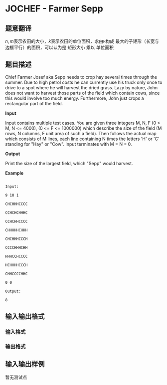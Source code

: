 # JOCHEF - Farmer Sepp

## 题意翻译

$n,m$表示农田的大小，$k$表示农田的单位面积，求由`H`构成 最大的子矩形（长宽与边框平行）的面积，可以认为是 矩形大小 乘以 单位面积

## 题目描述

Chief Farmer Josef aka Sepp needs to crop hay several times through the summer. Due to high petrol costs he can currently use his truck only once to drive to a spot where he will harvest the dried grass. Lazy by nature, John does not want to harvest those parts of the field which contain cows, since this would involve too much energy. Furthermore, John just crops a rectangular part of the field.

**Input**

Input contains multiple test cases. You are given three integers M, N, F (0 < M, N <= 4000), (0 <= F <= 1000000) which describe the size of the field (M rows, N columns, F unit area of such a field). Then follows the actual map which consists of M lines, each line containing N times the letters 'H' or 'C' standing for "Hay" or "Cow". Input terminates with M = N = 0.

**Output**

Print the size of the largest field, which "Sepp" would harvest.

**Example**

```

Input:

9 10 1

CHCHHHCCCC

CCHCHCHHHC

CCHCHHCCCC

CHHHHHCHHH

CHCHHHCCCH

CCCCHHHCHH

HHHCCHCCCC

HCHHHHCCCH

CHHCCCCHHC

0 0

Output:

8

```

## 输入输出格式

### 输入格式

### 输出格式

## 输入输出样例

暂无测试点

